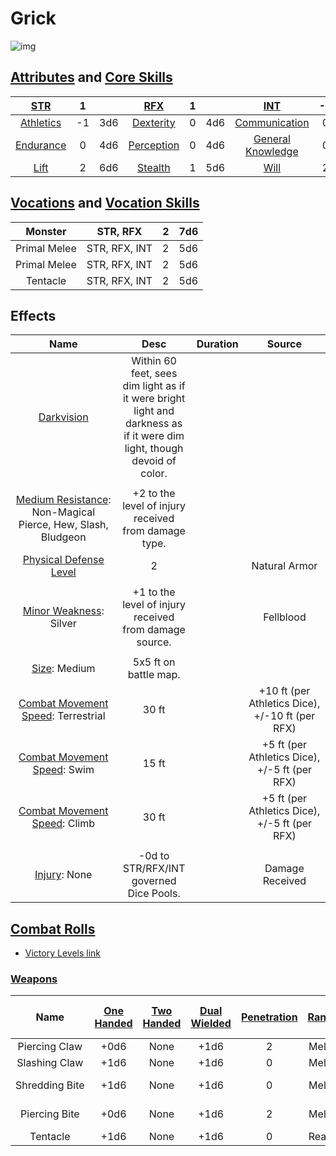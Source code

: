 # Grick

![img]()

## [Attributes](./../../../../../CoreRules/GeneralRules/Attributes.md) and [Core Skills](./../../../../../CoreRules/GeneralRules/CoreSkills.md)

|  [STR](./../../../../../CoreRules/GeneralRules/Attributes.md#strength-str)  | 1 |    |    [RFX](./../../../../../CoreRules/GeneralRules/Attributes.md#reflex-rfx)    | 1 |    |        [INT](./../../../../../CoreRules/GeneralRules/Attributes.md#intelligence-int)        | -2 |    |
| :-----------------------------------------------------------------------: | :-: | :-: | :-------------------------------------------------------------------------: | :-: | :-: | :---------------------------------------------------------------------------------------: | :-: | :-: |
| [Athletics](./../../../../../CoreRules/GeneralRules/CoreSkills.md#athletics) | -1 | 3d6 |  [Dexterity](./../../../../../CoreRules/GeneralRules/CoreSkills.md#dexterity)  | 0 | 4d6 |     [Communication](./../../../../../CoreRules/GeneralRules/CoreSkills.md#communication)     | 0 | 1d6 |
| [Endurance](./../../../../../CoreRules/GeneralRules/CoreSkills.md#endurance) | 0 | 4d6 | [Perception](./../../../../../CoreRules/GeneralRules/CoreSkills.md#perception) | 0 | 4d6 | [General Knowledge](./../../../../../CoreRules/GeneralRules/CoreSkills.md#general-knowledge) | 0 | 1d6 |
|      [Lift](./../../../../../CoreRules/GeneralRules/CoreSkills.md#lift)      | 2 | 6d6 |    [Stealth](./../../../../../CoreRules/GeneralRules/CoreSkills.md#stealth)    | 1 | 5d6 |              [Will](./../../../../../CoreRules/GeneralRules/CoreSkills.md#will)              | 2 | 4d6 |

## [Vocations](./../../../../../CoreRules/GeneralRules/Vocations.md) and [Vocation Skills](./../../../../../CoreRules/GeneralRules/Vocations.md#vocation-skills)

|   Monster   |   STR, RFX   | 2 | 7d6 |
| :----------: | :-----------: | :-: | :-: |
| Primal Melee | STR, RFX, INT | 2 | 5d6 |
| Primal Melee | STR, RFX, INT | 2 | 5d6 |
|   Tentacle   | STR, RFX, INT | 2 | 5d6 |

## Effects

|                                                             Name                                                             |                                                          Desc                                                          | Duration |                      Source                      |
| :--------------------------------------------------------------------------------------------------------------------------: | :---------------------------------------------------------------------------------------------------------------------: | :------: | :----------------------------------------------: |
|                       [Darkvision](./../../../../../CoreRules/AdvancedRules/VisionAndLight.md#darkvision)                       | Within 60 feet, sees dim light as if it were bright light and darkness as if it were dim light, though devoid of color. |          |                                                  |
|                                                                                                                              |                                                                                                                        |          |                                                  |
| [Medium Resistance](./../../../../../CoreRules/CombatRules/WeaknessAndResistance.md): Non-Magical Pierce, Hew, Slash, Bludgeon |                                  +2 to the level of injury received from damage type.                                  |          |                                                  |
|                  [Physical Defense Level](./../../../../../CoreRules/CombatRules/Defense.md#physical-defense)                  |                                                            2                                                            |          |                  Natural Armor                  |
|                                                                                                                              |                                                                                                                        |          |                                                  |
|                    [Minor Weakness](./../../../../../CoreRules/CombatRules/WeaknessAndResistance.md): Silver                    |                                 +1 to the level of injury received from damage source.                                 |          |                    Fellblood                    |
|                                                                                                                              |                                                                                                                        |          |                                                  |
|                            [Size](./../../../../../CoreRules/CombatRules/BattleMap.md#size): Medium                            |                                                  5x5 ft on battle map.                                                  |          |                                                  |
|                  [Combat Movement Speed](./../../../../../CoreRules/CombatRules/BattleMap.md#combat-speed): Terrestrial                  |                                                          30 ft                                                          |          | +10 ft (per Athletics Dice), +/-10 ft (per RFX) |
|                     [Combat Movement Speed](./../../../../../CoreRules/CombatRules/BattleMap.md#combat-speed): Swim                     |                                                          15 ft                                                          |          |  +5 ft (per Athletics Dice), +/-5 ft (per RFX)  |
|                     [Combat Movement Speed](./../../../../../CoreRules/CombatRules/BattleMap.md#combat-speed): Climb                     |                                                         30 ft                                                         |          |  +5 ft (per Athletics Dice), +/-5 ft (per RFX)  |
|                                                                                                                              |                                                                                                                        |          |                                                  |
|                           [Injury](./../../../../../CoreRules/CombatRules/InjuryAndHealing.md): None                           |                                         -0d to STR/RFX/INT governed Dice Pools.                                         |          |                 Damage Received                 |

## [Combat Rolls](./../../../../../CoreRules/CombatRules/CombatRolls.md)

- [Victory Levels link](./../../../../../CoreRules/CombatRules/VictoryLevels.md)

### [Weapons](./../../../../../CoreRules/CombatRules/Weapons.md)

|      Name      | [One<br />Handed](./../../../../../CoreRules/CombatRules/Weapons.md#one-handed) | [Two<br />Handed](./../../../../../CoreRules/CombatRules/Weapons.md#two-handed) | [Dual<br />Wielded](./../../../../../CoreRules/CombatRules/Weapons.md#dual-wielded) | [Penetration](./../../../../../CoreRules/CombatRules/Penetration.md) | [Range](./../../../../../CoreRules/CombatRules/Range.md) | [Uses Per<br />Round](./../../../../../CoreRules/CombatRules/UsesPerRound.md) | [Area Of<br />Effect](./../../../../../CoreRules/CombatRules/AreaOfEffect.md) | [Ammo<br />Type](./../../../../../CoreRules/CombatRules/Ammunitions.md#ammo-type) | [Ammo<br />Per Use](./../../../../../CoreRules/CombatRules/Weapons.md#ammo-per-shot) | [Damage<br />Types](./../../../../../CoreRules/CombatRules/DamageTypes.md) |
| :-------------: | :--------------------------------------------------------------------------: | :--------------------------------------------------------------------------: | :------------------------------------------------------------------------------: | :---------------------------------------------------------------: | :---------------------------------------------------: | :------------------------------------------------------------------------: | :------------------------------------------------------------------------: | :----------------------------------------------------------------------------: | :-------------------------------------------------------------------------------: | :---------------------------------------------------------------------: |
|  Piercing Claw  |                                     +0d6                                     |                                     None                                     |                                       +1d6                                       |                                 2                                 |                         Melee                         |                                   Swift                                   |                                                                            |                                      None                                      |                                                                                  |                                 Pierce                                 |
|  Slashing Claw  |                                     +1d6                                     |                                     None                                     |                                       +1d6                                       |                                 0                                 |                         Melee                         |                                   Swift                                   |                                                                            |                                      None                                      |                                                                                  |                                  Slash                                  |
| Shredding Bite |                                     +1d6                                     |                                     None                                     |                                       +1d6                                       |                                 0                                 |                         Melee                         |                                   Swift                                   |                                                                            |                                      None                                      |                                                                                  |                              Slash, Pierce                              |
|  Piercing Bite  |                                     +0d6                                     |                                     None                                     |                                       +1d6                                       |                                 2                                 |                         Melee                         |                                   Swift                                   |                                                                            |                                      None                                      |                                                                                  |                            Pierce, Bludgeon                            |
|    Tentacle    |                                     +1d6                                     |                                     None                                     |                                       +1d6                                       |                                 0                                 |                         Reach                         |                                   Swift                                   |                                                                            |                                      None                                      |                                                                                  |                                  Slash                                  |
